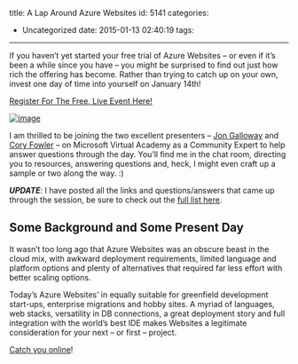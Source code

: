 title: A Lap Around Azure Websites
id: 5141
categories:
  - Uncategorized
date: 2015-01-13 02:40:19
tags:
---

If you haven’t yet started your free trial of Azure Websites – or even if it’s been a while since you have – you might be surprised to find out just how rich the offering has become. Rather than trying to catch up on your own, invest one day of time into yourself on January 14th!

[Register For The Free, Live Event Here!](http://bit.ly/websiteslap)

[![image](https://jcblogimages.blob.core.windows.net/img/2015/01/image.png "image")](http://bit.ly/websiteslap)

I am thrilled to be joining the two excellent presenters – [Jon Galloway](https://twitter.com/jongalloway) and [Cory Fowler](https://twitter.com/cfowlerMSFT) – on Microsoft Virtual Academy as a Community Expert to help answer questions through the day. You’ll find me in the chat room, directing you to resources, answering questions and, heck, I might even craft up a sample or two along the way. :)

**_UPDATE_**: I have posted all the links and questions/answers that came up through the session, be sure to check out the [full list here](http://bit.ly/AzureLapQuestions).

## Some Background and Some Present Day

It wasn’t too long ago that Azure Websites was an obscure beast in the cloud mix, with awkward deployment requirements, limited language and platform options and plenty of alternatives that required far less effort with better scaling options.

Today’s Azure Websites’ in equally suitable for greenfield development start-ups, enterprise migrations and hobby sites. A myriad of languages, web stacks, versatility in DB connections, a great deployment story and full integration with the world’s best IDE makes Websites a legitimate consideration for your next – or first – project.

[Catch you online](http://bit.ly/websiteslap)!